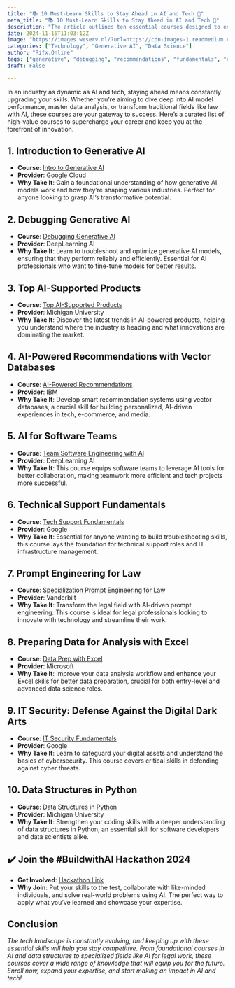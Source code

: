 ```yaml
---
title: "📚 10 Must-Learn Skills to Stay Ahead in AI and Tech 🚀"
meta_title: "📚 10 Must-Learn Skills to Stay Ahead in AI and Tech 🚀"
description: "The article outlines ten essential courses designed to enhance skills in the rapidly evolving fields of AI and technology. Topics include generative AI, debugging, AI-powered recommendations, and technical support fundamentals, among others. These courses aim to equip professionals with the knowledge necessary to stay competitive and innovate within their respective industries, including law and data analysis. The article emphasizes the importance of continuous learning to keep pace with technological advancements."
date: 2024-11-16T11:03:12Z
image: "https://images.weserv.nl/?url=https://cdn-images-1.readmedium.com/v2/resize:fit:800/0*uKN-KrOhsDhRrAjL"
categories: ["Technology", "Generative AI", "Data Science"]
author: "Rifx.Online"
tags: ["generative", "debugging", "recommendations", "fundamentals", "competitive"]
draft: False

---
```




In an industry as dynamic as AI and tech, staying ahead means constantly upgrading your skills. Whether you’re aiming to dive deep into AI model performance, master data analysis, or transform traditional fields like law with AI, these courses are your gateway to success. Here’s a curated list of high\-value courses to supercharge your career and keep you at the forefront of innovation.

## 1\. Introduction to Generative AI

* **Course**: [Intro to Generative AI](https://genai.works/courses/introduction-to-generative-ai-english)
* **Provider**: Google Cloud
* **Why Take It**: Gain a foundational understanding of how generative AI models work and how they’re shaping various industries. Perfect for anyone looking to grasp AI’s transformative potential.

## 2\. Debugging Generative AI

* **Course**: [Debugging Generative AI](https://genai.works/courses/evaluating-and-debugging-generative-ai)
* **Provider**: DeepLearning AI
* **Why Take It**: Learn to troubleshoot and optimize generative AI models, ensuring that they perform reliably and efficiently. Essential for AI professionals who want to fine\-tune models for better results.

## 3\. Top AI\-Supported Products

* **Course**: [Top AI\-Supported Products](https://genai.works/courses/top-100-best-selling-products-ai)
* **Provider**: Michigan University
* **Why Take It**: Discover the latest trends in AI\-powered products, helping you understand where the industry is heading and what innovations are dominating the market.

## 4\. AI\-Powered Recommendations with Vector Databases

* **Course**: [AI\-Powered Recommendations](https://genai.works/courses/vector-database-projects-ai-recommendation-systems)
* **Provider**: IBM
* **Why Take It**: Develop smart recommendation systems using vector databases, a crucial skill for building personalized, AI\-driven experiences in tech, e\-commerce, and media.

## 5\. AI for Software Teams

* **Course**: [Team Software Engineering with AI](https://genai.works/courses/team-software-engineering-with-ai)
* **Provider**: DeepLearning AI
* **Why Take It**: This course equips software teams to leverage AI tools for better collaboration, making teamwork more efficient and tech projects more successful.

## 6\. Technical Support Fundamentals

* **Course**: [Tech Support Fundamentals](https://genai.works/courses/technical-support-fundamentals)
* **Provider**: Google
* **Why Take It**: Essential for anyone wanting to build troubleshooting skills, this course lays the foundation for technical support roles and IT infrastructure management.

## 7\. Prompt Engineering for Law

* **Course**: [Specialization Prompt Engineering for Law](https://genai.works/courses/specialization-prompt-engineering-for-law)
* **Provider**: Vanderbilt
* **Why Take It**: Transform the legal field with AI\-driven prompt engineering. This course is ideal for legal professionals looking to innovate with technology and streamline their work.

## 8\. Preparing Data for Analysis with Excel

* **Course**: [Data Prep with Excel](https://genai.works/courses/preparing-data-for-analysis-using-microsoft-excel)
* **Provider**: Microsoft
* **Why Take It**: Improve your data analysis workflow and enhance your Excel skills for better data preparation, crucial for both entry\-level and advanced data science roles.

## 9\. IT Security: Defense Against the Digital Dark Arts

* **Course**: [IT Security Fundamentals](https://lnkd.in/dTY2Vbih)
* **Provider**: Google
* **Why Take It**: Learn to safeguard your digital assets and understand the basics of cybersecurity. This course covers critical skills in defending against cyber threats.

## 10\. Data Structures in Python

* **Course**: [Data Structures in Python](https://genai.works/courses/data-structures-in-python)
* **Provider**: Michigan University
* **Why Take It**: Strengthen your coding skills with a deeper understanding of data structures in Python, an essential skill for software developers and data scientists alike.

## ✔️ Join the \#BuildwithAI Hackathon 2024

* **Get Involved**: [Hackathon Link](https://lnkd.in/dsapprp4)
* **Why Join**: Put your skills to the test, collaborate with like\-minded individuals, and solve real\-world problems using AI. The perfect way to apply what you’ve learned and showcase your expertise.

## Conclusion

*The tech landscape is constantly evolving, and keeping up with these essential skills will help you stay competitive. From foundational courses in AI and data structures to specialized fields like AI for legal work, these courses cover a wide range of knowledge that will equip you for the future. Enroll now, expand your expertise, and start making an impact in AI and tech!*


